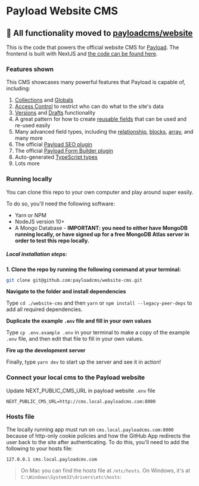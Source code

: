 # Payload Website CMS

## 🚨 All functionality moved to [payloadcms/website](https://github.com/payloadcms/website)

This is the code that powers the official website CMS for [Payload](https://github.com/payloadcms/payload). The frontend is built with NextJS and [the code can be found here](https://github.com/payloadcms/website).

### Features shown

This CMS showcases many powerful features that Payload is capable of, including:

1. [Collections](https://payloadcms.com/docs/configuration/collections) and [Globals](https://payloadcms.com/docs/configuration/globals)
1. [Access Control](https://payloadcms.com/docs/access-control/overview) to restrict who can do what to the site's data
1. [Versions](https://payloadcms.com/docs/versions/overview) and [Drafts](https://payloadcms.com/docs/versions/drafts) functionality
1. A great pattern for how to create [reusable fields](https://github.com/payloadcms/website-cms/tree/master/src/fields) that can be used and re-used easily
1. Many advanced field types, including the [relationship](https://payloadcms.com/docs/fields/relationship), [blocks](https://payloadcms.com/docs/fields/blocks), [array](https://payloadcms.com/docs/fields/array), and many more
1. The official [Payload SEO plugin](https://github.com/payloadcms/plugin-seo)
1. The official [Payload Form Builder plugin](https://github.com/payloadcms/plugin-form-builder)
1. Auto-generated [TypeScript types](https://github.com/payloadcms/public-demo/blob/master/src/payload-types.ts)
1. Lots more

### Running locally

You can clone this repo to your own computer and play around super easily.

To do so, you'll need the following software:

- Yarn or NPM
- NodeJS version 10+
- A Mongo Database - **IMPORTANT: you need to either have MongoDB running locally, or have signed up for a free MongoDB Atlas server in order to test this repo locally.**

##### Local installation steps:

**1. Clone the repo by running the following command at your terminal:**

```bash
git clone git@github.com:payloadcms/website-cms.git
```

**Navigate to the folder and install dependencies**

Type `cd ./website-cms` and then `yarn` or `npm install --legacy-peer-deps` to add all required dependencies.

**Duplicate the example `.env` file and fill in your own values**

Type `cp .env.example .env` in your terminal to make a copy of the example `.env` file, and then edit that file to fill in your own values.


**Fire up the development server**

Finally, type `yarn dev` to start up the server and see it in action!

### Connect your local cms to the Payload website

Update NEXT_PUBLIC_CMS_URL in payload website `.env` file 

```
NEXT_PUBLIC_CMS_URL=http://cms.local.payloadcms.com:8000
```

### Hosts file

The locally running app must run on `cms.local.payloadcms.com:8000` because of http-only cookie policies and how the GitHub App redirects the user back to the site after authenticating. To do this, you'll need to add the following to your hosts file:

```
127.0.0.1 cms.local.payloadcms.com
```

> On Mac you can find the hosts file at `/etc/hosts`. On Windows, it's at `C:\Windows\System32\drivers\etc\hosts`:


